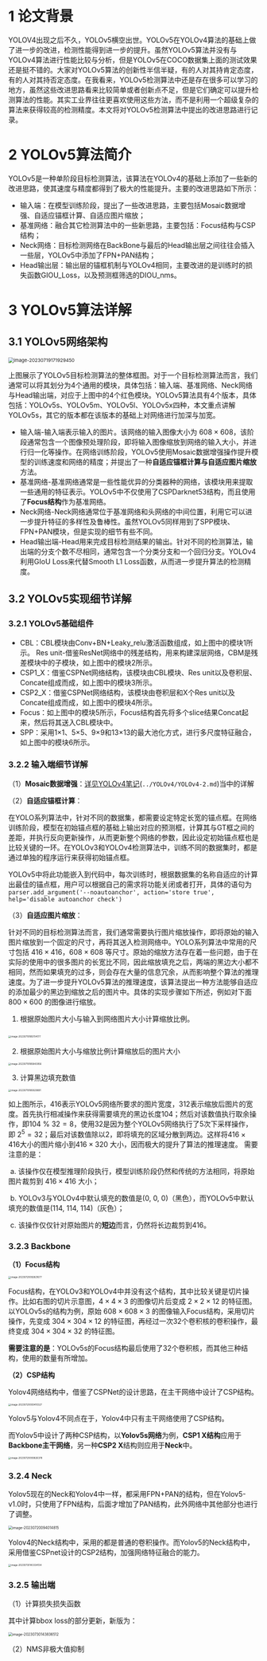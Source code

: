 # 1 论文背景

YOLOV4出现之后不久，YOLOv5横空出世。YOLOv5在YOLOv4算法的基础上做了进一步的改进，检测性能得到进一步的提升。虽然YOLOv5算法并没有与YOLOv4算法进行性能比较与分析，但是YOLOv5在COCO数据集上面的测试效果还是挺不错的。大家对YOLOv5算法的创新性半信半疑，有的人对其持肯定态度，有的人对其持否定态度。在我看来，YOLOv5检测算法中还是存在很多可以学习的地方，虽然这些改进思路看来比较简单或者创新点不足，但是它们确定可以提升检测算法的性能。其实工业界往往更喜欢使用这些方法，而不是利用一个超级复杂的算法来获得较高的检测精度。本文将对YOLOv5检测算法中提出的改进思路进行记录。



# 2 YOLOv5算法简介

YOLOv5是一种单阶段目标检测算法，该算法在YOLOv4的基础上添加了一些新的改进思路，使其速度与精度都得到了极大的性能提升。主要的改进思路如下所示：

- 输入端：在模型训练阶段，提出了一些改进思路，主要包括Mosaic数据增强、自适应锚框计算、自适应图片缩放；
- 基准网络：融合其它检测算法中的一些新思路，主要包括：Focus结构与CSP结构；
- Neck网络：目标检测网络在BackBone与最后的Head输出层之间往往会插入一些层，YOLOv5中添加了FPN+PAN结构；
- Head输出层：输出层的锚框机制与YOLOv4相同，主要改进的是训练时的损失函数GIOU_Loss，以及预测框筛选的DIOU_nms。

# 3 YOLOv5算法详解

## 3.1 YOLOv5网络架构

<img src="./.assets/image-20230719171929450.png" alt="image-20230719171929450" style="zoom: 67%;" />

上图展示了YOLOv5目标检测算法的整体框图。对于一个目标检测算法而言，我们通常可以将其划分为4个通用的模块，具体包括：输入端、基准网络、Neck网络与Head输出端，对应于上图中的4个红色模块。YOLOv5算法具有4个版本，具体包括：YOLOv5s、YOLOv5m、YOLOv5l、YOLOv5x四种，本文重点讲解YOLOv5s，其它的版本都在该版本的基础上对网络进行加深与加宽。

- 输入端-输入端表示输入的图片。该网络的输入图像大小为 $608 \times 608$，该阶段通常包含一个图像预处理阶段，即将输入图像缩放到网络的输入大小，并进行归一化等操作。在网络训练阶段，YOLOv5使用Mosaic数据增强操作提升模型的训练速度和网络的精度；并提出了一种**自适应锚框计算与自适应图片缩放**方法。
- 基准网络-基准网络通常是一些性能优异的分类器种的网络，该模块用来提取一些通用的特征表示。YOLOv5中不仅使用了CSPDarknet53结构，而且使用了**Focus结构**作为基准网络。
- Neck网络-Neck网络通常位于基准网络和头网络的中间位置，利用它可以进一步提升特征的多样性及鲁棒性。虽然YOLOv5同样用到了SPP模块、FPN+PAN模块，但是实现的细节有些不同。
- Head输出端-Head用来完成目标检测结果的输出。针对不同的检测算法，输出端的分支个数不尽相同，通常包含一个分类分支和一个回归分支。YOLOv4利用GIoU Loss来代替Smooth L1 Loss函数，从而进一步提升算法的检测精度。

## 3.2 YOLOv5实现细节详解

### 3.2.1 YOLOv5基础组件

- CBL：CBL模块由Conv+BN+Leaky_relu激活函数组成，如上图中的模块1所示。
    Res unit-借鉴ResNet网络中的残差结构，用来构建深层网络，CBM是残差模块中的子模块，如上图中的模块2所示。
- CSP1_X：借鉴CSPNet网络结构，该模块由CBL模块、Res unit以及卷积层、Concate组成而成，如上图中的模块3所示。
- CSP2_X：借鉴CSPNet网络结构，该模块由卷积层和X个Res unit以及Concate组成而成，如上图中的模块4所示。
- Focus：如上图中的模块5所示，Focus结构首先将多个slice结果Concat起来，然后将其送入CBL模块中。
- SPP：采用1×1、5×5、9×9和13×13的最大池化方式，进行多尺度特征融合，如上图中的模块6所示。

### 3.2.2 输入端细节详解

（1）**Mosaic数据增强**：[详见YOLOv4笔记]()(`../YOLOv4/YOLOv4-2.md`)当中的详解

（2）**自适应锚框计算**：

在YOLO系列算法中，针对不同的数据集，都需要设定特定长宽的锚点框。在网络训练阶段，模型在初始锚点框的基础上输出对应的预测框，计算其与GT框之间的差距，并执行反向更新操作，从而更新整个网络的参数，因此设定初始锚点框也是比较关键的一环。在YOLOv3和YOLOv4检测算法中，训练不同的数据集时，都是通过单独的程序运行来获得初始锚点框。

YOLOv5中将此功能嵌入到代码中，每次训练时，根据数据集的名称自适应的计算出最佳的锚点框，用户可以根据自己的需求将功能关闭或者打开，具体的语句为 `parser.add_argument('--noautoanchor', action='store true', help='disable autoanchor check')`

（3）**自适应图片缩放**：

针对不同的目标检测算法而言，我们通常需要执行图片缩放操作，即将原始的输入图片缩放到一个固定的尺寸，再将其送入检测网络中。YOLO系列算法中常用的尺寸包括 $416 \times 416$，$608 \times 608$ 等尺寸。原始的缩放方法存在着一些问题，由于在实际的使用中的很多图片的长宽比不同，因此缩放填充之后，两端的黑边大小都不相同，然而如果填充的过多，则会存在大量的信息冗余，从而影响整个算法的推理速度。为了进一步提升YOLOv5算法的推理速度，该算法提出一种方法能够自适应的添加最少的黑边到缩放之后的图片中。具体的实现步骤如下所述，例如对下面 $800 \times 600$ 的图像进行缩放。

1. 根据原始图片大小与输入到网络图片大小计算缩放比例。

​									 <img src="./.assets/image-20230719185704177.png" alt="image-20230719185704177" style="zoom:33%;" />
​    

2. 根据原始图片大小与缩放比例计算缩放后的图片大小

<img src="./.assets/image-20230719185843956.png" alt="image-20230719185843956" style="zoom:33%;" />

3. 计算黑边填充数值

<img src="./.assets/image-20230719185929891.png" alt="image-20230719185929891" style="zoom:33%;" />

如上图所示，416表示YOLOv5网络所要求的图片宽度，312表示缩放后图片的宽度。首先执行相减操作来获得需要填充的黑边长度104；然后对该数值执行取余操作，即$104\  \%\  32 = 8$，使用32是因为整个YOLOv5网络执行了5次下采样操作，即 $2^5 = 32$；最后对该数值除以2，即将填充的区域分散到两边。这样将$416 \times 416$大小的图片缩小到$416 \times 320$ 大小，因而极大的提升了算法的推理速度。
需要注意的是：

​	a. 该操作仅在模型推理阶段执行，模型训练阶段仍然和传统的方法相同，将原始图片裁剪到 $416 \times 416$ 大小；

​	b. YOLOv3与YOLOv4中默认填充的数值是(0, 0, 0)（黑色），而YOLOv5中默认填充的数值是(114, 114, 114)（灰色）；

​	c. 该操作仅仅针对原始图片的**短边**而言，仍然将长边裁剪到416。

### 3.2.3 Backbone 

**（1）Focus结构**

<img src="./.assets/image-20230720092821677.png" alt="image-20230720092821677" style="zoom: 33%;" />

Focus结构，在YOLOv3和YOLOv4中并没有这个结构，其中比较关键是切片操作。比如右图的切片示意图，$4 \times 4 \times 3$ 的图像切片后变成 $2 \times 2 \times 12$ 的特征图。以YOLOv5s的结构为例，原始 $608 \times 608 \times 3$ 的图像输入Focus结构，采用切片操作，先变成 $304 \times 304 \times 12$ 的特征图，再经过一次32个卷积核的卷积操作，最终变成 $304 \times 304 \times 32$ 的特征图。

**需要注意的是**：YOLOv5s的Focus结构最后使用了32个卷积核，而其他三种结构，使用的数量有所增加。

**（2）CSP结构**

Yolov4网络结构中，借鉴了CSPNet的设计思路，在主干网络中设计了CSP结构。

<img src="./.assets/image-20230720093410327.png" alt="image-20230720093410327" style="zoom: 33%;" />

Yolov5与Yolov4不同点在于，Yolov4中只有主干网络使用了CSP结构。

而Yolov5中设计了两种CSP结构，以**Yolov5s网络**为例，**CSP1 X结构**应用于**Backbone主干网络**，另一种**CSP2 X**结构则应用于**Neck**中。

<img src="./.assets/image-20230720093826378.png" alt="image-20230720093826378" style="zoom: 33%;" />

### 3.2.4 Neck

Yolov5现在的Neck和Yolov4中一样，都采用FPN+PAN的结构，但在Yolov5-v1.0时，只使用了FPN结构，后面才增加了PAN结构，此外网络中其他部分也进行了调整。

<img src="./.assets/image-20230720094014815.png" alt="image-20230720094014815" style="zoom: 50%;" />

Yolov4的Neck结构中，采用的都是普通的卷积操作。而Yolov5的Neck结构中，采用借鉴CSPnet设计的CSP2结构，加强网络特征融合的能力。

<img src="./.assets/image-20230730143334134.png" alt="image-20230730143334134" style="zoom: 33%;" />

### 3.2.5 输出端

（1）计算损失损失函数

其中计算bbox loss的部分更新，新版为：

<img src="./.assets/image-20230730143836512.png" alt="image-20230730143836512" style="zoom:50%;" />

（2）NMS非极大值抑制
